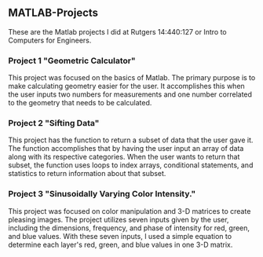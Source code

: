 ## MATLAB-Projects
These are the Matlab projects I did at Rutgers 14:440:127 or Intro to Computers for Engineers.

### Project 1 "Geometric Calculator"
This project was focused on the basics of Matlab. The primary purpose is to make calculating geometry easier for the user. It accomplishes this when the user inputs two numbers for measurements and one number correlated to the geometry that needs to be calculated. 

### Project 2 "Sifting Data"
This project has the function to return a subset of data that the user gave it. The function accomplishes that by having the user input an array of data along with its respective categories. When the user wants to return that subset, the function uses loops to index arrays, conditional statements, and statistics to return information about that subset.

### Project 3 "Sinusoidally Varying Color Intensity."
This project was focused on color manipulation and 3-D matrices to create pleasing images. The project utilizes seven inputs given by the user, including the dimensions, frequency, and phase of intensity for red, green, and blue values.  With these seven inputs, I used a simple equation to determine each layer's red, green, and blue values in one 3-D matrix.
